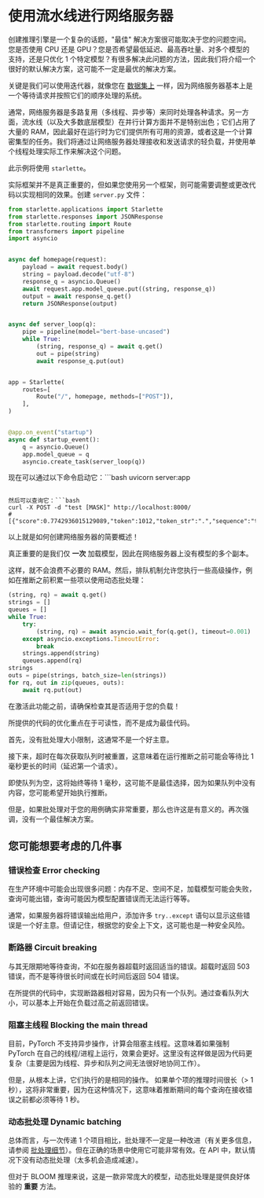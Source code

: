 <!--⚠️ 请注意，此文件采用Markdown格式，但包含我们文档生成器（类似于MDX）的特定语法，可能无法正确地在您的Markdown查看器中显示。-->

# 使用流水线进行网络服务器

<Tip> 

创建推理引擎是一个复杂的话题，"最佳" 解决方案很可能取决于您的问题空间。您是否使用 CPU 还是 GPU？您是否希望最低延迟、最高吞吐量、对多个模型的支持，还是只优化 1 个特定模型？有很多解决此问题的方法，因此我们将介绍一个很好的默认解决方案，这可能不一定是最优的解决方案。

</Tip>


关键是我们可以使用迭代器，就像您在 [数据集上](pipeline_tutorial#using-pipelines-on-a-dataset) 一样，因为网络服务器基本上是一个等待请求并按照它们的顺序处理的系统。

通常，网络服务器是多路复用（多线程、异步等）来同时处理各种请求。另一方面，流水线（以及大多数底层模型）在并行计算方面并不是特别出色；它们占用了大量的 RAM，因此最好在运行时为它们提供所有可用的资源，或者这是一个计算密集型的任务。我们将通过让网络服务器处理接收和发送请求的轻负载，并使用单个线程处理实际工作来解决这个问题。

此示例将使用 `starlette`。

实际框架并不是真正重要的，但如果您使用另一个框架，则可能需要调整或更改代码以实现相同的效果。创建 `server.py` 文件：



```py
from starlette.applications import Starlette
from starlette.responses import JSONResponse
from starlette.routing import Route
from transformers import pipeline
import asyncio


async def homepage(request):
    payload = await request.body()
    string = payload.decode("utf-8")
    response_q = asyncio.Queue()
    await request.app.model_queue.put((string, response_q))
    output = await response_q.get()
    return JSONResponse(output)


async def server_loop(q):
    pipe = pipeline(model="bert-base-uncased")
    while True:
        (string, response_q) = await q.get()
        out = pipe(string)
        await response_q.put(out)


app = Starlette(
    routes=[
        Route("/", homepage, methods=["POST"]),
    ],
)


@app.on_event("startup")
async def startup_event():
    q = asyncio.Queue()
    app.model_queue = q
    asyncio.create_task(server_loop(q))
```

现在可以通过以下命令启动它：```bash
uvicorn server:app
```

然后可以查询它：```bash
curl -X POST -d "test [MASK]" http://localhost:8000/
#[{"score":0.7742936015129089,"token":1012,"token_str":".","sequence":"test."},...]
```

以上就是如何创建网络服务器的简要概述！

真正重要的是我们仅 **一次** 加载模型，因此在网络服务器上没有模型的多个副本。

这样，就不会浪费不必要的 RAM。然后，排队机制允许您执行一些高级操作，例如在推断之前积累一些项以使用动态批处理：

```py
(string, rq) = await q.get()
strings = []
queues = []
while True:
    try:
        (string, rq) = await asyncio.wait_for(q.get(), timeout=0.001)  # 1ms
    except asyncio.exceptions.TimeoutError:
        break
    strings.append(string)
    queues.append(rq)
strings
outs = pipe(strings, batch_size=len(strings))
for rq, out in zip(queues, outs):
    await rq.put(out)
```

<Tip  warning={true}> 

在激活此功能之前，请确保检查其是否适用于您的负载！
</Tip>

所提供的代码的优化重点在于可读性，而不是成为最佳代码。

首先，没有批处理大小限制，这通常不是一个好主意。

接下来，超时在每次获取队列时被重置，这意味着在运行推断之前可能会等待比 1 毫秒更长的时间（延迟第一个请求）。




即使队列为空，这将始终等待 1 毫秒，这可能不是最佳选择，因为如果队列中没有内容，您可能希望开始执行推断。



但是，如果批处理对于您的用例确实非常重要，那么也许这是有意义的。再次强调，没有一个最佳解决方案。

## 您可能想要考虑的几件事

### 错误检查 Error checking

在生产环境中可能会出现很多问题：内存不足、空间不足，加载模型可能会失败，查询可能出错，查询可能因为模型配置错误而无法运行等等。


通常，如果服务器将错误输出给用户，添加许多 `try..except` 语句以显示这些错误是一个好主意。但请记住，根据您的安全上下文，这可能也是一种安全风险。


### 断路器 Circuit breaking

与其无限期地等待查询，不如在服务器超载时返回适当的错误。超载时返回 503 错误，而不是等待很长时间或在长时间后返回 504 错误。

在所提供的代码中，实现断路器相对容易，因为只有一个队列。通过查看队列大小，可以基本上开始在负载过高之前返回错误。


### 阻塞主线程 Blocking the main thread

目前，PyTorch 不支持异步操作，计算会阻塞主线程。这意味着如果强制 PyTorch 在自己的线程/进程上运行，效果会更好。这里没有这样做是因为代码更复杂（主要是因为线程、异步和队列之间无法很好地协同工作）。

但是，从根本上讲，它们执行的是相同的操作。
如果单个项的推理时间很长（> 1 秒），这将非常重要，因为在这种情况下，这意味着推断期间的每个查询在接收错误之前都必须等待 1 秒。


### 动态批处理 Dynamic batching

总体而言，与一次传递 1 个项目相比，批处理不一定是一种改进（有关更多信息，请参阅 [批处理细节](./main_classes/pipelines#pipeline-batching)）。但在正确的场景中使用它可能非常有效。在 API 中，默认情况下没有动态批处理（太多机会造成减速）。

但对于 BLOOM 推理来说，这是一款非常庞大的模型，动态批处理是提供良好体验的 **重要** 方法。
